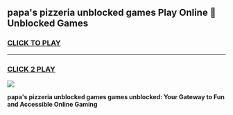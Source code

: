 
## papa's pizzeria unblocked games Play Online 👋 Unblocked Games
<h3>
<a href="https://premium.freeplayer.one?title=papa's_pizzeria_unblocked_games&ref=19F">CLICK TO PLAY</a></h3>
<hr>

<h3>
<a href="https://premium.freeplayer.one?title=papa's_pizzeria_unblocked_games&ref=19F">CLICK 2 PLAY</a>
  
</h3>

<a href="https://premium.freeplayer.one?title=papa's_pizzeria_unblocked_games&ref=19F"><img src="https://clearcache.store/games.png"></a>


**papa's pizzeria unblocked games games unblocked: Your Gateway to Fun and Accessible Online Gaming**
